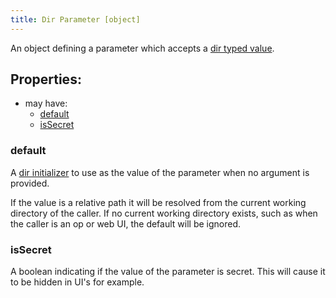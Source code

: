 ```yaml
---
title: Dir Parameter [object]
---
```


An object defining a parameter which accepts a [dir typed value](../../../types/dir.md).

## Properties:
- may have:
  - [default](#default)
  - [isSecret](#issecret)

### default
A [dir initializer](../../../types/dir.md#initialization) to use as the value of the parameter when no argument is provided.

If the value is a relative path it will be resolved from the current working directory of the caller. If no current working directory exists, such as when the caller is an op or web UI, the default will be ignored.

### isSecret
A boolean indicating if the value of the parameter is secret. This will cause it to be hidden in UI's for example. 
